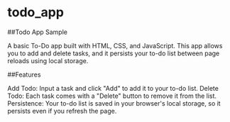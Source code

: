 # todo_app

##Todo App Sample

A basic To-Do app built with HTML, CSS, and JavaScript. 
This app allows you to add and delete tasks, and it persists your to-do list between page reloads using local storage.

##Features

Add Todo: Input a task and click "Add" to add it to your to-do list.
Delete Todo: Each task comes with a "Delete" button to remove it from the list.
Persistence: Your to-do list is saved in your browser's local storage, so it persists even if you refresh the page.

